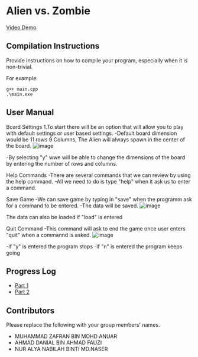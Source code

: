 # Alien vs. Zombie

 [Video Demo](https://www.youtube.com/watch?v=_fCtw95FmJU).

## Compilation Instructions

Provide instructions on how to compile your program, especially when it is non-trivial.

For example:

```
g++ main.cpp
.\main.exe
```
## User Manual

Board Settings
1.To start there will be an option that will allow you to play with default settings or user based settings.
-Default board dimension would be 11 rows 9 Columns, The Alien will always spawn in the center of the board.
![image](https://user-images.githubusercontent.com/123632680/219942332-3de00e6f-02f6-4882-9df1-eecbe951d181.png)

-By selecting "y" wwe will be able to change the dimensions of the board by entering the number of rows and columns.

Help Commands
-There are several commands that we can review by using the help command.
-All we need to do is type "help" when it ask us to enter a command.
 
Save Game
-We can save game by typing in "save" when the programm ask for a command to be entered.
-The data will be saved.
![image](https://user-images.githubusercontent.com/123632680/219943507-31007b79-65e5-4e9a-a9de-f1770e06cac7.png)
 
 The data can also be loaded if "load" is entered
 
Quit Command
-This command will ask to end the game once user enters "quit" when a commannd is asked.
 ![image](https://user-images.githubusercontent.com/123632680/219943525-366efd04-4543-470a-935c-67b2d69f743f.png)

-if "y" is entered the program stops
-if "n" is entered the program keeps going
 


## Progress Log

- [Part 1](PART1.md)
- [Part 2](PART2.md)

## Contributors

Please replace the following with your group members' names. 

- MUHAMMAD ZAFRAN BIN MOHD ANUAR 
- AHMAD DANIAL BIN AHMAD FAUZI
- NUR ALYA NABILAH BINTI MD.NASER

